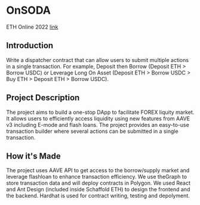 # OnSODA
ETH Online 2022 [link](https://ethglobal.com/showcase/onestoporderdispatch-jt223)
## Introduction 

Write a dispatcher contract that can allow users to submit multiple actions in a single transaction. For example, Deposit then Borrow (Deposit ETH > Borrow USDC) or Leverage Long On Asset (Deposit ETH > Borrow USDC > Buy ETH > Deposit ETH > Borrow USDC).

## Project Description

The project aims to build a one-stop DApp to facilitate FOREX liquity market. It allows users to efficiently access liquidity using new features from AAVE v3 including E-mode and flash loans. The project provides an easy-to-use transaction builder where several actions can be submitted in a single transaction.

## How it's Made

The project uses AAVE API to get access to the borrow/supply market and leverage flashloan to enhance transaction efficiency. We use theGraph to store transaction data and will deploy contracts in Polygon. We used React and Ant Design (included inside Schaffold ETH) to design the frontend and the backend. Hardhat is used for contract writing, testing and depolyment.

